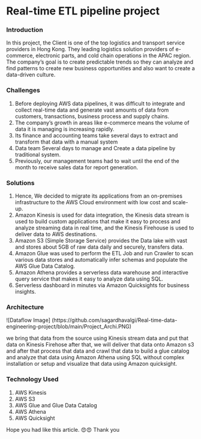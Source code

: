 # Real-time ETL pipeline project

<h3 align="left">Introduction</h3>

In this project, the Client is one of the top logistics and transport service providers in Hong Kong. They leading logistics solution providers of e-commerce, electronic parts, and cold chain operations in the APAC region. The company’s goal is to create predictable trends so they can analyze and find patterns to create new business opportunities and also want to create a data-driven culture.

<h3 align="left">Challenges</h3>

1. Before deploying AWS data pipelines, it was difficult to integrate and collect real-time data and generate vast amounts of data from customers, transactions,
business process and supply chains.
2. The company’s growth in areas like e-commerce means the volume of data it is managing is increasing rapidly.
3. Its finance and accounting teams take several days to extract and transform that data with a manual system
4. Data team Several days to manage and Create a data pipeline by traditional system.
5. Previously, our management teams had to wait until the end of the month to receive sales data for report generation.

<h3 align="left">Solutions</h3>

1. Hence, We decided to migrate its applications from an on-premises infrastructure to the AWS Cloud environment with low cost and scale-up.
2. Amazon Kinesis is used for data integration, the Kinesis data stream is used to build custom applications that make it easy to process and analyze streaming data in real time, and the Kinesis Firehouse is used to deliver data to AWS destinations.
3. Amazon S3 (Simple Storage Service) provides the Data lake with vast and stores about 5GB of raw data daily and securely, transfers data.
4. Amazon Glue was used to perform the ETL Job and run Crawler to scan various data stores and automatically infer schemas and populate the AWS Glue Data Catalog.
5. Amazon Athena provides a serverless data warehouse and interactive query service that makes it easy to analyze data using SQL.
6. Serverless dashboard in minutes via Amazon Quicksights for business insights.

<h3 align="left">Architecture</h3>
![Dataflow Image] (https://github.com/sagardhavalgi/Real-time-data-engineering-project/blob/main/Project_Archi.PNG)

we bring that data from the source using Kinesis stream data and put that data on Kinesis Firehose after that, we will deliver that data onto Amazon s3 and after that process that data and crawl that data to build a glue catalog and analyze that data using Amazon Athena using SQL without complex installation or setup and visualize that data using Amazon quicksight.

<h3 align="left">Technology Used</h3>

1. AWS Kinesis
2. AWS S3
3. AWS Glue and Glue Data Catalog
4. AWS Athena
5. AWS Quicksight


Hope you had like this article. 😍😍 Thank you
